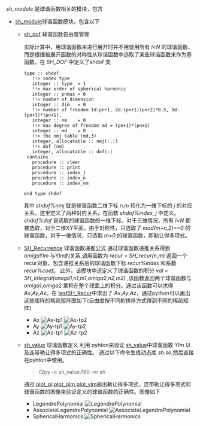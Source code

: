 
*sh_module* 是球谐函数相关的模块，包含
+ [sh_module](./src/lib/sh_module.90)球谐函数模块，包含以下
  - [sh_dof](./src/lib/sh_dof.90) 球谐函数自由度管理

    实际计算中，用球谐函数来进行展开时并不用使用所有 *l<N* 的球谐函数，而是根据被展开函数的对称性从球谐函数中选取了某些球谐函数来作为基函数，在 *SH_DOF* 中定义了shdof 类
    ``` Fortran
    type :: shdof
       !!> index type
       integer :: type  = 1
       !!> max order of spherical harmonic
       integer :: pnmax = 0
       !!> number of dimension
       integer :: dim   = 0
       !!> number of freedom 1d:pn+1, 2d:(pn+1)(pn+2)*0.5, 3d:(pn+1)*(pn+1),
       integer :: nm    = 0
       !!> max degree of freedom md = (pn+1)*(pn+1)
       integer :: md    = 0
       !!> the nmj table (md,3)
       integer, allocatable :: nmj(:,:)
       !!> dof (nm)
       integer, allocatable :: dof(:)
     contains
       procedure :: clear
       procedure :: print
       procedure :: index_j
       procedure :: index_n
       procedure :: index_nm

    end type shdof

    ```
    其中 *shdof%nmj* 就是球谐函数二维下标 *n*,*m* 转化为一维下标的 *j* 的对应关系。这里定义了两种对应关系，在函数 *shdof%index_j* 中定义。*shdof%dof* 是选取的球谐函数的一维下标。对于三维情况，所有 *l<N* 都被选取，对于二维XY平面，由于对称性，只选取了 *mod(m+n,2)==0* 的球谐函数，对于一维情况，只选取 *m=0* 的球谐函数，即勒让得多项式。

  - [SH_Recurrence](./src/lib/SH_Recurrence.F90) 球谐函数递推公式
    通过球谐函数递推关系得到 *omigaYlm* 与Ylm的关系,调用函数为 *recur = SH_recur(n,m)*  返回一个recur对象，包含递推关系后的球谐函数下标 *recur%index* 和系数 *recur%coef*。 此外，该模块中还定义了球谐函数的积分 *val = SH_Integral(omiga1,n1,m1,omiga2,n2,m2)* ,该函数返回两个球谐函数与 *omiga1*,*omiga2* 乘积在整个球面上的积分。通过该函数可以求得 *Ax*,*Ay*,*Az*。在 [testSH_Recur](./src/test/testSH_Recur.F90)中求出了 *Ax*,*Ay*,*Az*，通过python可以画出这些矩阵的稀疏矩阵图如下(自由度按不同的排序方式得到不同的稀疏矩阵)

    - Ax
      ![Ax-tp1](./data/Ax-tp1.png)
      ![Ax-tp2](./data/Ax-tp2.png)
    - Ay
      ![Ay-tp1](./data/Ay-tp1.png)
      ![Ay-tp2](./data/Ay-tp2.png)
    - Az
      ![Az-tp1](./data/Az-tp1.png)
      ![Az-tp2](./data/Az-tp2.png)

  - [sh_value](./src/lib/sh_value.f90) 球谐函数定义
    利用 pyhton来验证 [sh_value](./src/lib/sh_value.F90)中球谐函数 *Ylm* 以及连带勒让得多项式的正确性。
    通过以下命令生成动态库 *sh.so*,然后直接在pyhton中使用。
    >f2py -c sh_value.f90 -m sh

    通过 [plot_pl](./tools/plot_pl.py),[plot_plm](./tools/plot_plm.py),[plot_ylm](./tools/ploplot_ylm.py)画出勒让得多项式，连带勒让得多项式和球谐函数的图像来验证定义的球谐函数的正确性。图像如下

    - LegendrePolynomial
      ![LegendrePolynomial](./data/LegendrePolynomial.png)
    - AssociateLegendrePolynomial
      ![AssociateLegendrePolynomial](./data/AssociateLegendrePolynomial.png)
    - SphericalHarmonics
      ![SphericalHarmonics](./data/SphericalHarmonics.png)
